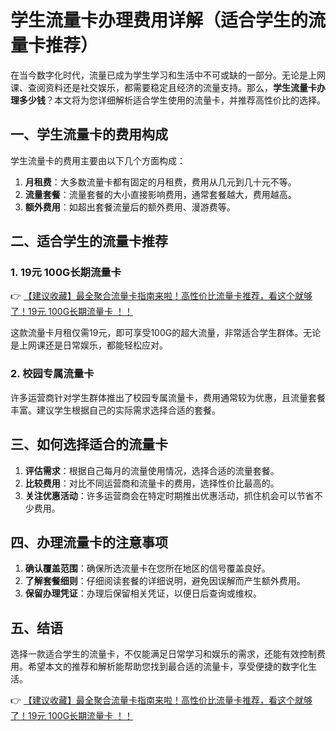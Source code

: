 # 学生流量卡办理费用详解（适合学生的流量卡推荐）

在当今数字化时代，流量已成为学生学习和生活中不可或缺的一部分。无论是上网课、查阅资料还是社交娱乐，都需要稳定且经济的流量支持。那么，**学生流量卡办理多少钱**？本文将为您详细解析适合学生使用的流量卡，并推荐高性价比的选择。

## 一、学生流量卡的费用构成

学生流量卡的费用主要由以下几个方面构成：

1. **月租费**：大多数流量卡都有固定的月租费，费用从几元到几十元不等。
2. **流量套餐**：流量套餐的大小直接影响费用，通常套餐越大，费用越高。
3. **额外费用**：如超出套餐流量后的额外费用、漫游费等。

## 二、适合学生的流量卡推荐

### 1. 19元 100G长期流量卡
👉 [【建议收藏】最全聚合流量卡指南来啦！高性价比流量卡推荐，看这个就够了！19元 100G长期流量卡 ！！](https://bit.ly/Liuliangka)

这款流量卡月租仅需19元，即可享受100G的超大流量，非常适合学生群体。无论是上网课还是日常娱乐，都能轻松应对。

### 2. 校园专属流量卡
许多运营商针对学生群体推出了校园专属流量卡，费用通常较为优惠，且流量套餐丰富。建议学生根据自己的实际需求选择合适的套餐。

## 三、如何选择适合的流量卡

1. **评估需求**：根据自己每月的流量使用情况，选择合适的流量套餐。
2. **比较费用**：对比不同运营商和流量卡的费用，选择性价比最高的。
3. **关注优惠活动**：许多运营商会在特定时期推出优惠活动，抓住机会可以节省不少费用。

## 四、办理流量卡的注意事项

1. **确认覆盖范围**：确保所选流量卡在您所在地区的信号覆盖良好。
2. **了解套餐细则**：仔细阅读套餐的详细说明，避免因误解而产生额外费用。
3. **保留办理凭证**：办理后保留相关凭证，以便日后查询或维权。

## 五、结语

选择一款适合学生的流量卡，不仅能满足日常学习和娱乐的需求，还能有效控制费用。希望本文的推荐和解析能帮助您找到最合适的流量卡，享受便捷的数字化生活。

👉 [【建议收藏】最全聚合流量卡指南来啦！高性价比流量卡推荐，看这个就够了！19元 100G长期流量卡 ！！](https://bit.ly/Liuliangka)